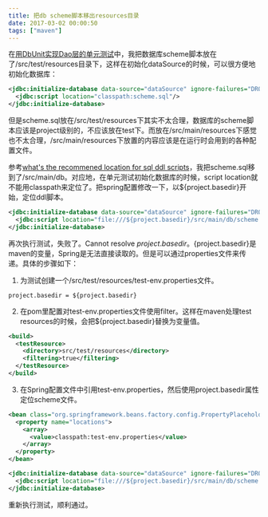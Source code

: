 ```yaml
---
title: 把db scheme脚本移出resources目录
date: 2017-03-02 00:00:50
tags: ["maven"]
---
```


在[用DbUnit实现Dao层的单元测试](https://github.com/woodylic/blog/issues/2)中，我把数据库scheme脚本放在了/src/test/resources目录下，这样在初始化dataSource的时候，可以很方便地初始化数据库：
```xml
<jdbc:initialize-database data-source="dataSource" ignore-failures="DROPS">
  <jdbc:script location="classpath:scheme.sql"/>
</jdbc:initialize-database>
```

但是scheme.sql放在/src/test/resources下其实不太合理，数据库的scheme脚本应该是project级别的，不应该放在test下。而放在/src/main/resources下感觉也不太合理，/src/main/resources下放置的内容应该是在运行时会用到的各种配置文件。

<!--more-->

参考[what's the recommened location for sql ddl scripts](http://stackoverflow.com/questions/7686334/whats-the-recommended-location-for-sql-ddl-scripts)，我把scheme.sql移到了/src/main/db。对应地，在单元测试初始化数据库的时候，script location就不能用classpath来定位了。把spring配置修改一下，以${project.basedir}开始，定位ddl脚本。
```xml
<jdbc:initialize-database data-source="dataSource" ignore-failures="DROPS">
  <jdbc:script location="file:///${project.basedir}/src/main/db/scheme.sql"/>
</jdbc:initialize-database>
```

再次执行测试，失败了。Cannot resolve ${project.basedir}。${project.basedir}是maven的变量，Spring是无法直接读取的。但是可以通过properties文件来传递。具体的步骤如下：

1. 为测试创建一个/src/test/resources/test-env.properties文件。
```properties
project.basedir = ${project.basedir}
```

2. 在pom里配置对test-env.properties文件使用filter。这样在maven处理test resources的时候，会把${project.basedir}替换为变量值。
```xml
<build>
  <testResource>
    <directory>src/test/resources</directory>
    <filtering>true</filtering>
  </testResource>
</build>
```

3. 在Spring配置文件中引用test-env.properties，然后使用project.basedir属性定位scheme文件。
```xml
<bean class="org.springframework.beans.factory.config.PropertyPlaceholderConfigurer">
  <property name="locations">
    <array>
      <value>classpath:test-env.properties</value>
    </array>
  </property>
</bean>

<jdbc:initialize-database data-source="dataSource" ignore-failures="DROPS">
  <jdbc:script location="file:///${project.basedir}/src/main/db/scheme.sql"/>
</jdbc:initialize-database>
```

重新执行测试，顺利通过。